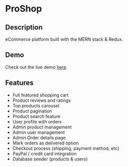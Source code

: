 # ProShop

## Description

eCommerce platform built with the MERN stack & Redux.

## Demo

Check out the live demo [here](https://proshop-ehio.onrender.com/).

## Features

- Full featured shopping cart
- Product reviews and ratings
- Top products carousel
- Product pagination
- Product search feature
- User profile with orders
- Admin product management
- Admin user management
- Admin Order details page
- Mark orders as delivered option
- Checkout process (shipping, payment method, etc)
- PayPal / credit card integration
- Database seeder (products & users)
